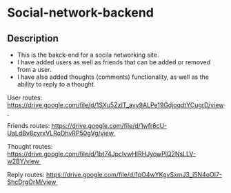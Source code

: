 # Social-network-backend

## Description

* This is the bakck-end for a socila networking site.
* I have added users as well as friends that can be added or removed from a user.
* I have also added thoughts (comments) functionality, as well as the ability to reply to a thought.

User routes:
https://drive.google.com/file/d/1SXu5ZzIT_avy9ALPe19GdjoqdtYCugrD/view 

Friends routes:
https://drive.google.com/file/d/1wfr6cU-UaLdBv8cyrxVLRoDhvRP50gVg/view 

Thought routes:
https://drive.google.com/file/d/1bt74JpcIvwHlRHJyowPlQ2NsLLV-w2BY/view 

Reply routes:
https://drive.google.com/file/d/1pO4wYKgvSxmJ3_i5N4oOI7-ShcDrgOrM/view 
